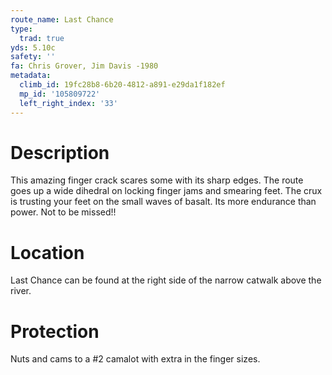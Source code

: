 ```yaml
---
route_name: Last Chance
type:
  trad: true
yds: 5.10c
safety: ''
fa: Chris Grover, Jim Davis -1980
metadata:
  climb_id: 19fc28b8-6b20-4812-a891-e29da1f182ef
  mp_id: '105809722'
  left_right_index: '33'
---
```

# Description
This amazing finger crack scares some with its sharp edges.  The route goes up a wide dihedral on locking finger jams and smearing feet.  The crux is trusting your feet on the small waves of basalt.  Its more endurance than power.  Not to be missed!!

# Location
Last Chance can be found at the right side of the narrow catwalk above the river.

# Protection
Nuts and cams to a #2 camalot with extra in the finger sizes.
